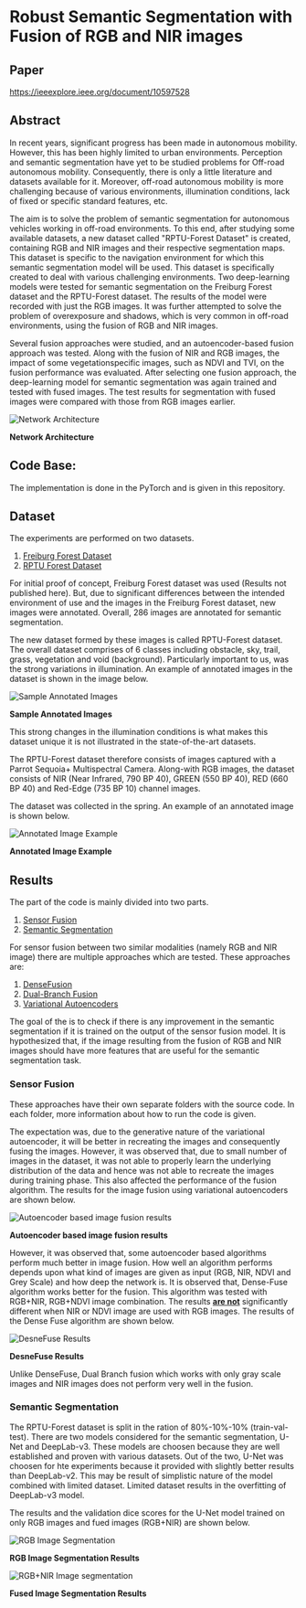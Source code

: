 # Robust Semantic Segmentation with Fusion of RGB and NIR images

## Paper
https://ieeexplore.ieee.org/document/10597528

## Abstract
In recent years, significant progress has been made in autonomous mobility. However, this
has been highly limited to urban environments. Perception and semantic segmentation
have yet to be studied problems for Off-road autonomous mobility. Consequently, there
is only a little literature and datasets available for it. Moreover, off-road autonomous
mobility is more challenging because of various environments, illumination conditions, lack
of fixed or specific standard features, etc.

The aim is to solve the problem of semantic segmentation for autonomous
vehicles working in off-road environments. To this end, after studying some available
datasets, a new dataset called "RPTU-Forest Dataset" is created, containing RGB and NIR
images and their respective segmentation maps. This dataset is specific to the navigation
environment for which this semantic segmentation model will be used. This dataset is
specifically created to deal with various challenging environments.
Two deep-learning models were tested for semantic segmentation on the Freiburg Forest
dataset and the RPTU-Forest dataset. The results of the model were recorded with just
the RGB images. It was further attempted to solve the problem of overexposure and
shadows, which is very common in off-road environments, using the fusion of RGB and
NIR images.

Several fusion approaches were studied, and an autoencoder-based fusion approach was
tested. Along with the fusion of NIR and RGB images, the impact of some vegetationspecific
images, such as NDVI and TVI, on the fusion performance was evaluated.
After selecting one fusion approach, the deep-learning model for semantic segmentation
was again trained and tested with fused images. The test results for segmentation with
fused images were compared with those from RGB images earlier.

![Network Architecture](Images/main_image.png)

<b> Network Architecture </b>

## Code Base:
The implementation is done in the PyTorch and is given in this repository.

## Dataset
The experiments are performed on two datasets. 

1. [Freiburg Forest Dataset](http://deepscene.cs.uni-freiburg.de)
2. [RPTU Forest Dataset]()

For initial proof of concept, Freiburg Forest dataset was used (Results not published here). But, due to significant differences between the intended environment of use and the images in the Freiburg Forest dataset, new images were annotated. Overall, 286 images are annotated for semantic segmentation. 

The new dataset formed by these images is called RPTU-Forest dataset. The
overall dataset comprises of 6 classes including obstacle, sky, trail, grass, vegetation and void (background). Particularly important to us, was the strong variations in
illumination. An example of annotated images in the dataset is shown in the image below.

![Sample Annotated Images](Images/Annotated_Image_Example.png)

<b>Sample Annotated Images</b>

This strong changes in the illumination conditions is what makes this dataset unique it is not illustrated in the state-of-the-art datasets.

The RPTU-Forest dataset therefore consists of images captured with a Parrot Sequoia+ Multispectral Camera. Along-with RGB images, the dataset consists of NIR (Near Infrared, 790 BP 40), GREEN (550 BP 40), RED (660 BP 40) and Red-Edge (735 BP 10) channel images.

The dataset was collected in the spring. An example of an annotated image is shown below.

![Annotated Image Example](Images/Annotated_Image_Example.png)

<b>Annotated Image Example</b>

## Results
The part of the code is mainly divided into two parts.
1. [Sensor Fusion ](SensorFusion)
2. [Semantic Segmentation](SemanticSegmentation)

For sensor fusion between two similar modalities (namely RGB and NIR image) there are multiple approaches which are tested. These approaches are:
1. [DenseFusion](SensorFusion/DenseFuse)
2. [Dual-Branch Fusion](SensorFusion/DualBranch)
3. [Variational Autoencoders](SensorFusion/VAE)

The goal of the is to check if there is any improvement in the semantic segmentation if it is trained on the output of the sensor fusion model. It is hypothesized that, if the image resulting from the fusion of RGB and NIR images should have more features that are useful for the semantic segmentation task.

### Sensor Fusion
These approaches have their own separate folders with the source code. In each folder, more information about how to run the code is given. 

The expectation was, due to the generative nature of the variational autoencoder, it will be better in recreating the images and consequently fusing the images. However, it was observed that, due to small number of images in the dataset, it was not able to properly learn the underlying distribution of the data and hence was not able to recreate the images during training phase. This also affected the performance of the fusion algorithm. The results for the image fusion using variational autoencoders are shown below.

![Autoencoder based image fusion results](Images/autoencoder_fusion_output.png)

<b>Autoencoder based image fusion results</b>

However, it was observed that, some autoencoder based algorithms perform much better in image fusion. How well an algorithm performs depends upon what kind of images are given as input (RGB, NIR, NDVI and Grey Scale) and how deep the network is. It is observed that, Dense-Fuse algorithm works better for the fusion. This algorithm was tested with RGB+NIR, RGB+NDVI image combination. The results <u><b>are not</b></u> significantly different when NIR or NDVI image are used with RGB images. The results of the Dense Fuse algorithm are shown below.

![DesneFuse Results](Images/DenseFuse_results.png)

<b>DesneFuse Results</b>

Unlike DenseFuse, Dual Branch fusion which works with only gray scale images and NIR images does not perform very well in the fusion. 

### Semantic Segmentation
The RPTU-Forest dataset is split in the ration of 80%-10%-10% (train-val-test). There are two models considered for the semantic segmentation, U-Net and DeepLab-v3. These models are choosen because they are well established and proven with various datasets. Out of the two, U-Net was choosen for hte experiments because it provided with slightly better results than DeepLab-v2. This may be result of simplistic nature of the model combined with limited dataset. Limited dataset results in the overfitting of DeepLab-v3 model. 

The results and the validation dice scores for the U-Net model trained on only RGB images and fued images (RGB+NIR) are shown below.

![RGB Image Segmentation](Images/RGB_segmementation.png)

<b>RGB Image Segmentation Results</b>

![RGB+NIR Image segmentation](Images/fused_segmentation.png)

<b>Fused Image Segmentation Results</b>
